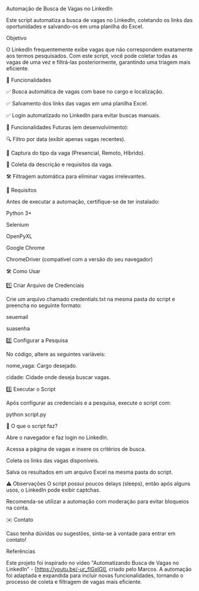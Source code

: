 Automação de Busca de Vagas no LinkedIn

Este script automatiza a busca de vagas no LinkedIn, coletando os links das oportunidades e salvando-os em uma planilha do Excel.

Objetivo

O LinkedIn frequentemente exibe vagas que não correspondem exatamente aos termos pesquisados. Com este script, você pode coletar todas as vagas de uma vez e filtrá-las posteriormente, garantindo uma triagem mais eficiente.

🚀 Funcionalidades

✅ Busca automática de vagas com base no cargo e localização.

✅ Salvamento dos links das vagas em uma planilha Excel.

✅ Login automatizado no LinkedIn para evitar buscas manuais.

📌 Funcionalidades Futuras (em desenvolvimento):

🔍 Filtro por data (exibir apenas vagas recentes).

🏢 Captura do tipo da vaga (Presencial, Remoto, Híbrido).

📄 Coleta da descrição e requisitos da vaga.

🛠 Filtragem automática para eliminar vagas irrelevantes.

📌 Requisitos

Antes de executar a automação, certifique-se de ter instalado:

Python 3+

Selenium

OpenPyXL

Google Chrome

ChromeDriver (compatível com a versão do seu navegador)

🛠 Como Usar

1️⃣ Criar Arquivo de Credenciais

Crie um arquivo chamado credentials.txt na mesma pasta do script e preencha no seguinte formato:


seuemail

suasenha

2️⃣ Configurar a Pesquisa

No código, altere as seguintes variáveis:

nome_vaga: Cargo desejado.

cidade: Cidade onde deseja buscar vagas.

3️⃣ Executar o Script

Após configurar as credenciais e a pesquisa, execute o script com:


python script.py

🔹 O que o script faz?

Abre o navegador e faz login no LinkedIn.

Acessa a página de vagas e insere os critérios de busca.

Coleta os links das vagas disponíveis.

Salva os resultados em um arquivo Excel na mesma pasta do script.

⚠️ Observações
O script possui poucos delays (sleeps), então após alguns usos, o LinkedIn pode exibir captchas.

Recomenda-se utilizar a automação com moderação para evitar bloqueios na conta.

✉️ Contato

Caso tenha dúvidas ou sugestões, sinta-se à vontade para entrar em contato!

Referências

Este projeto foi inspirado no vídeo "Automatizando Busca de Vagas no LinkedIn" - [https://youtu.be/-ur_fIGxIGI], criado pelo Marcos. A automação foi adaptada e expandida para incluir novas funcionalidades, tornando o processo de coleta e filtragem de vagas mais eficiente.
